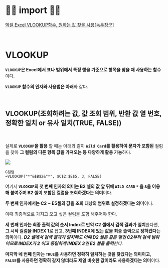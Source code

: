 # 🙆‍♂️ import 🙇‍♂️

[엑셀 Excel VLOOKUP함수, 원하는 값 찾을 사용[녹두장군]](https://mainia.tistory.com/5651)

<br>

# VLOOKUP

**`VLOOKUP`은 Excel에서 표나 범위에서 특정 행을 기준으로 항목을 찾을 때 사용하는 함수**이다.

**`VLOOKUP` 함수의 인자와 사용법은 아래**와 같다.

<br>

## VLOOKUP(조회하려는 값, 값 조회 범위, 반환 값 열 번호, 정확한 일치 or 유사 일치(TRUE, FALSE))

<br>



실제로 **`VLOOKUP`을 활용** 할 때는 아래와 같이 **`Wild Card`를 활용하여 문자가 포함된** 컬럼을 찾아 **그 컬럼의 다른 항목 값을 가져오는 등 다양하게 활용 가능**하다. 

![](https://images.velog.io/images/gillog/post/ecfed4e1-44ea-4cb7-a286-b85ddfe55835/20210501_160305.png)



```
G컬럼
=VLOOKUP("*"&$B$2&"*", $C$2:$E$5, 3, FALSE)
```

여기서 **`VLOOKUP`의 첫 번째 인자의 의미는 B2 셀의 값 앞 뒤에 `WILD CARD` `*` 을 `&`을 이용해 붙여주며 B2 셀이 포함된 컬럼을 조회하겠다는 의미**이다.

**두 번째 인자에서는 C2 ~ E5셸의 값을 조회 대상의 범위로 설정하겠다는 의미**이다.

이때 최종적으로 가지고 오고 싶은 컬럼을 포함 해주어야 한다.

**세 번째 인자는 최종 출력 값의 순서 Index로 만약 C2 셀에서 검색 결과가 일치**한다면, **그 시작 컬럼을 INDEX 1로** 잡고, 
**3번째 INDEX에 있는 값을 최종 출력으로 정하겠다는 의미**이다.
_**D2 셀에서 검색 결과가 일치해도 이때 D2 셀은 같은 행인 C2부터 검색 범위이므로 INDEX가 2 이고 동일하게 INDEX 3인 E2 셀을 출력**한다._

**마지막 네 번째 인자는 `TRUE`를 사용하면 정확히 일치하는 것을 찾겠다는 의미이고, `FALSE`를 사용하면 정확히 같지 않더라도 제일 비슷한 값이라도 사용하겠다는 의미**이다.